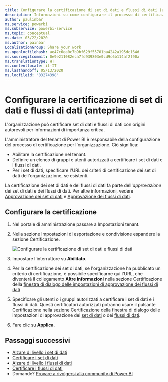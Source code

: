 ```yaml
---
title: Configurare la certificazione di set di dati e flussi di dati (anteprima)
description: Informazioni su come configurare il processo di certificazione di set di dati e flussi di dati nell'organizzazione.
author: paulinbar
ms.service: powerbi
ms.subservice: powerbi-service
ms.topic: conceptual
ms.date: 03/22/2020
ms.author: painbar
LocalizationGroup: Share your work
ms.openlocfilehash: ae47c6ea0c7b9bf629f55701ba4242a195dc164d
ms.sourcegitcommit: 0e9e211082eca7fd939803e0cd9c6b114af2f90a
ms.translationtype: HT
ms.contentlocale: it-IT
ms.lasthandoff: 05/13/2020
ms.locfileid: "83274398"
---
```

# <a name="set-up-dataset-and-dataflow-certification-preview"></a>Configurare la certificazione di set di dati e flussi di dati (anteprima)

L'organizzazione può certificare set di dati e flussi di dati con origini autorevoli per informazioni di importanza critica.

L'amministratore del tenant di Power BI è responsabile della configurazione del processo di certificazione per l'organizzazione. Ciò significa:
* Abilitare la certificazione nel tenant.
* Definire un elenco di gruppi e utenti autorizzati a certificare i set di dati e i flussi di dati.
* Per i set di dati, specificare l'URL dei criteri di certificazione dei set di dati dell'organizzazione, se esistenti.

La certificazione dei set di dati e dei flussi di dati fa parte dell'*approvazione* dei set di dati e dei flussi di dati. Per altre informazioni, vedere [Approvazione dei set di dati](../connect-data/service-datasets-promote.md) e [Approvazione dei flussi di dati](../transform-model/service-dataflows-promote-certify.md).


## <a name="set-up-certification"></a>Configurare la certificazione

1. Nel portale di amministrazione passare a Impostazioni tenant.
1. Nella sezione Impostazioni di esportazione e condivisione espandere la sezione Certificazione.

   ![Configurare la certificazione di set di dati e flussi di dati](media/service-admin-setup-certification/service-admin-certification-setup-dialog.png)

1. Impostare l'interruttore su **Abilitato**.
1. Per la certificazione dei set di dati, se l'organizzazione ha pubblicato un criterio di certificazione, è possibile specificarne qui l'URL, che diventerà il collegamento **Altre informazioni** nella sezione Certificazione della [finestra di dialogo delle impostazioni di approvazione dei flussi di dati](../connect-data/service-datasets-promote.md#request-dataset-certification) 
1. Specificare gli utenti o i gruppi autorizzati a certificare i set di dati e i flussi di dati. Questi certificatori autorizzati potranno usare il pulsante Certificazione nella sezione Certificazione della finestra di dialogo delle impostazioni di approvazione dei [set di dati](../connect-data/service-datasets-promote.md#request-dataset-certification) o dei [flussi di dati](../transform-model/service-dataflows-promote-certify.md#certify-a-dataflow).
1. Fare clic su **Applica**.

## <a name="next-steps"></a>Passaggi successivi
* [Alzare di livello i set di dati](../connect-data/service-datasets-promote.md)
* [Certificare i set di dati](../connect-data/service-datasets-certify.md)
* [Alzare di livello i flussi di dati](../transform-model/service-dataflows-promote-certify.md#promote-a-dataflow)
* [Certificare i flussi di dati](../transform-model/service-dataflows-promote-certify.md#certify-a-dataflow)
* Domande? [Provare a rivolgersi alla community di Power BI](https://community.powerbi.com/)
